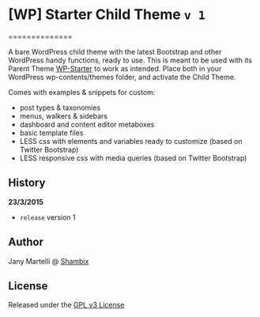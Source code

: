 # [WP] Starter Child Theme `v 1`

==============

A bare WordPress child theme with the latest Bootstrap and other WordPress handy functions, ready to use.
This is meant to be used with its Parent Theme [WP-Starter](https://github.com/Jany-M/WP-Starter) to work as intended.
Place both in your WordPress wp-contents/themes folder, and activate the Child Theme.


Comes with examples & snippets for custom:
- post types & taxonomies
- menus, walkers & sidebars
- dashboard and content editor metaboxes
- basic template files
- LESS css with elements and variables ready to customize (based on Twitter Bootstrap)
- LESS responsive css with media queries (based on Twitter Bootstrap)


## History

**23/3/2015**
- `release` version 1

## Author

Jany Martelli @ [Shambix](http://www.shambix.com)

## License

Released under the [GPL v3 License](http://choosealicense.com/licenses/gpl-v3/)